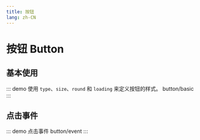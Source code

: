 ```yaml
---
title: 按钮
lang: zh-CN
---
```


# 按钮 Button

## 基本使用

::: demo 使用 `type`、`size`、`round` 和 `loading` 来定义按钮的样式。 
button/basic
:::

## 点击事件

::: demo 点击事件 
button/event
:::
